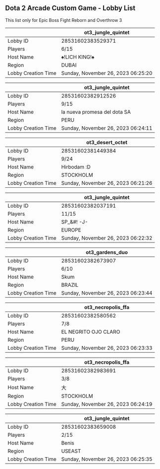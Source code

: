 ## Dota 2 Arcade Custom Game - Lobby List

This list only for Epic Boss Fight Reborn and Overthrow 3

|  | ot3_jungle_quintet |
| ------ | ------ |
| Lobby ID | 28531602383529371 |
| Players | 6/15 |
| Host Name | ♠!LICH KING!♠ |
| Region | DUBAI |
| Lobby Creation Time | Sunday, November 26, 2023 06:25:20 |


|  | ot3_jungle_quintet |
| ------ | ------ |
| Lobby ID | 28531602382912526 |
| Players | 9/15 |
| Host Name | la nueva promesa del dota SA |
| Region | PERU |
| Lobby Creation Time | Sunday, November 26, 2023 06:24:11 |


|  | ot3_desert_octet |
| ------ | ------ |
| Lobby ID | 28531602381449384 |
| Players | 9/24 |
| Host Name | Hirbodam :D |
| Region | STOCKHOLM |
| Lobby Creation Time | Sunday, November 26, 2023 06:21:26 |


|  | ot3_jungle_quintet |
| ------ | ------ |
| Lobby ID | 28531602382037191 |
| Players | 11/15 |
| Host Name | SP_&#! -J- |
| Region | EUROPE |
| Lobby Creation Time | Sunday, November 26, 2023 06:22:32 |


|  | ot3_gardens_duo |
| ------ | ------ |
| Lobby ID | 28531602382673907 |
| Players | 6/10 |
| Host Name | Skum |
| Region | BRAZIL |
| Lobby Creation Time | Sunday, November 26, 2023 06:23:44 |


|  | ot3_necropolis_ffa |
| ------ | ------ |
| Lobby ID | 28531602382580562 |
| Players | 7/8 |
| Host Name | EL NEGRITO OJO CLARO |
| Region | PERU |
| Lobby Creation Time | Sunday, November 26, 2023 06:23:33 |


|  | ot3_necropolis_ffa |
| ------ | ------ |
| Lobby ID | 28531602382983691 |
| Players | 3/8 |
| Host Name | 大 | HarHataru | マ |
| Region | STOCKHOLM |
| Lobby Creation Time | Sunday, November 26, 2023 06:24:19 |


|  | ot3_jungle_quintet |
| ------ | ------ |
| Lobby ID | 28531602383659008 |
| Players | 2/15 |
| Host Name | Benis |
| Region | USEAST |
| Lobby Creation Time | Sunday, November 26, 2023 06:25:35 |


